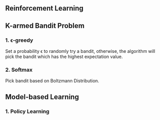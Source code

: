 Reinforcement Learning
-------------------------

## K-armed Bandit Problem

### 1. ϵ-greedy

Set a probability ϵ to randomly try a bandit, otherwise, the algorithm will pick the bandit which has the highest expectation value. 

### 2. Softmax

Pick bandit based on Boltzmann Distribution.

## Model-based Learning

### 1. Policy Learning

